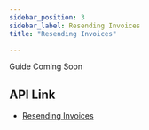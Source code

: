 ```yaml
---
sidebar_position: 3
sidebar_label: Resending Invoices
title: "Resending Invoices"

---
```


Guide Coming Soon
## API Link
* [Resending Invoices](../../api/invoice#create-an-invoice-email)